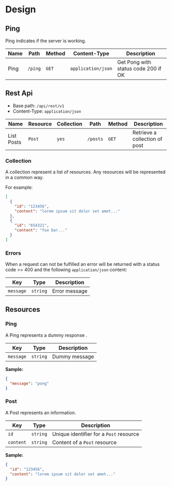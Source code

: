 Design
======

## Ping

Ping indicates if the server is working.

| Name | Path    | Method | Content-Type       | Description                         |
|------|---------|--------|--------------------|-------------------------------------|
| Ping | `/ping` | `GET`  | `application/json` | Get Pong with status code 200 if OK |

## Rest Api

- Base path: `/api/rest/v1`
- Content-Type: `application/json`

| Name       | Resource | Collection | Path     | Method | Description |     
|------------|----------|------------|----------|--------|-------------|
| List Posts | `Post`   | `yes`      | `/posts` | `GET`  | Retrieve a collection of post |

### Collection

A collection represent a list of resources. Any resources will be represented
in a common way.

For example:

```json
[
  {
    "id": "123456",
    "content": "lorem ipsum sit dolor set amet..."
  },
  {
    "id": "654321",
    "content": "foo bar..."
  }
]
```

### Errors

When a request can not be fulfilled an error will be returned with a status code >= 400
and the following `application/json` content:

| Key       | Type     | Description   |
|-----------|----------|---------------|
| `message` | `string` | Error message |

## Resources

### Ping

A Ping represents a dummy response .

| Key       | Type     | Description                             |
|-----------|----------|-----------------------------------------|
| `message` | `string` | Dummy message |

**Sample:**

```json
{
  "message": "pong"
}
```

### Post

A Post represents an information.

| Key       | Type     | Description                             |
|-----------|----------|-----------------------------------------|
| `id`      | `string` | Unique identifier for a `Post` resource |
| `content` | `string` | Content of a `Post` resource |

**Sample:**

```json
{
  "id": "123456",
  "content": "lorem ipsum sit dolor set amet..."
}
```
